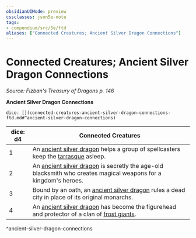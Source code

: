 ```yaml
---
obsidianUIMode: preview
cssclasses: json5e-note
tags:
- compendium/src/5e/ftd
aliases: ["Connected Creatures; Ancient Silver Dragon Connections"]
---
```

# Connected Creatures; Ancient Silver Dragon Connections
*Source: Fizban's Treasury of Dragons p. 146* 

**Ancient Silver Dragon Connections**

`dice: [](connected-creatures-ancient-silver-dragon-connections-ftd.md#^ancient-silver-dragon-connections)`

| dice: d4 | Connected Creatures |
|----------|---------------------|
| 1 | An [ancient silver dragon](/2-Mechanics/CLI/bestiary/dragon/ancient-silver-dragon.md) helps a group of spellcasters keep the [tarrasque](/2-Mechanics/CLI/bestiary/monstrosity/tarrasque.md) asleep. |
| 2 | An [ancient silver dragon](/2-Mechanics/CLI/bestiary/dragon/ancient-silver-dragon.md) is secretly the age-old blacksmith who creates magical weapons for a kingdom's heroes. |
| 3 | Bound by an oath, an [ancient silver dragon](/2-Mechanics/CLI/bestiary/dragon/ancient-silver-dragon.md) rules a dead city in place of its original monarchs. |
| 4 | An [ancient silver dragon](/2-Mechanics/CLI/bestiary/dragon/ancient-silver-dragon.md) has become the figurehead and protector of a clan of [frost giants](/2-Mechanics/CLI/bestiary/giant/frost-giant.md). |
^ancient-silver-dragon-connections